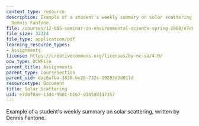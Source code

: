```yaml
---
content_type: resource
description: Example of a student's weekly summary on solar scattering, written by
  Dennis Fantone.
file: /courses/12-085-seminar-in-environmental-science-spring-2008/e7d0f0ae13d49b0cb167d1b5d8147357_fantone_w3.pdf
file_size: 32324
file_type: application/pdf
learning_resource_types:
- Assignments
license: https://creativecommons.org/licenses/by-nc-sa/4.0/
ocw_type: OCWFile
parent_title: Assignments
parent_type: CourseSection
parent_uid: dac6afba-3826-bc28-732c-19203d3d017d
resourcetype: Document
title: Solar Scattering
uid: e7d0f0ae-13d4-9b0c-b167-d1b5d8147357
---
```

Example of a student's weekly summary on solar scattering, written by Dennis Fantone.
